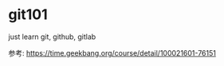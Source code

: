 # git101
just learn git, github, gitlab

参考: https://time.geekbang.org/course/detail/100021601-76151
